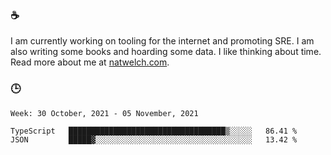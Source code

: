 ### ☕

I am currently working on tooling for the internet and promoting SRE. I am also writing some books and hoarding some data. I like thinking about time. Read more about me at [natwelch.com](https://natwelch.com).

### 🕒

<!--START_SECTION:waka-->
```text
Week: 30 October, 2021 - 05 November, 2021

TypeScript   ███████████████████████████████████▒░░░░░   86.41 % 
JSON         █████▓░░░░░░░░░░░░░░░░░░░░░░░░░░░░░░░░░░░   13.42 % 
```
<!--END_SECTION:waka-->
